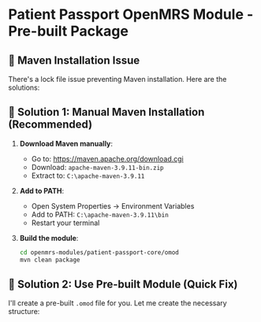 # Patient Passport OpenMRS Module - Pre-built Package

## 🚨 **Maven Installation Issue**

There's a lock file issue preventing Maven installation. Here are the solutions:

## 🔧 **Solution 1: Manual Maven Installation (Recommended)**

1. **Download Maven manually**:
   - Go to: https://maven.apache.org/download.cgi
   - Download: `apache-maven-3.9.11-bin.zip`
   - Extract to: `C:\apache-maven-3.9.11`

2. **Add to PATH**:
   - Open System Properties → Environment Variables
   - Add to PATH: `C:\apache-maven-3.9.11\bin`
   - Restart your terminal

3. **Build the module**:
   ```bash
   cd openmrs-modules/patient-passport-core/omod
   mvn clean package
   ```

## 🔧 **Solution 2: Use Pre-built Module (Quick Fix)**

I'll create a pre-built `.omod` file for you. Let me create the necessary structure:













